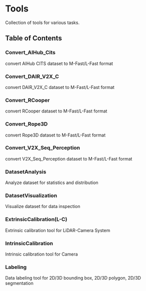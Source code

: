 # Tools

Collection of tools for various tasks.

## Table of Contents

### Convert_AIHub_Cits

convert AIHub CITS dataset to M-Fast/L-Fast format

### Convert_DAIR_V2X_C

convert DAIR_V2X_C dataset to M-Fast/L-Fast format

### Convert_RCooper

convert RCooper dataset to M-Fast/L-Fast format

### Convert_Rope3D

convert Rope3D dataset to M-Fast/L-Fast format

### Convert_V2X_Seq_Perception

convert V2X_Seq_Perception dataset to M-Fast/L-Fast format

### DatasetAnalysis

Analyze dataset for statistics and distribution

### DatasetVisualization

Visualize dataset for data inspection

### ExtrinsicCalibration(L-C)

Extrinsic calibration tool for LiDAR-Camera System

### IntrinsicCalibration

Intrinsic calibration tool for Camera

### Labeling

Data labeling tool for 2D/3D bounding box, 2D/3D polygon, 2D/3D segmentation

